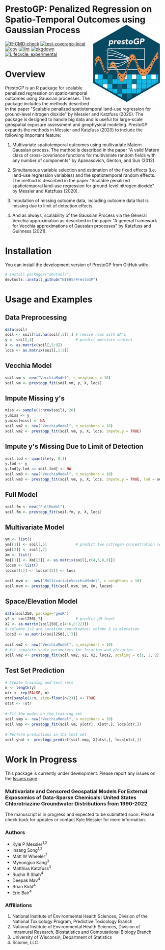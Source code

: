 # **PrestoGP**: **P**enalized **Re**gression on **S**patio-**T**emporal **O**utcomes using **G**aussian **P**rocess <a href="https://niehs.github.io/PrestoGP/index.html/"><img src="man/figures/prestoGP-logo.png" align="right" height="250" alt="penalized regression and Gaussian Process plots" /></a>


[![R-CMD-check](https://github.com/NIEHS/PrestoGP/actions/workflows/check-standard.yaml/badge.svg)](https://github.com/NIEHS/PrestoGP/actions/workflows/check-standard.yaml)
[![test-coverage-local](https://github.com/NIEHS/PrestoGP/actions/workflows/test-coverage.yaml/badge.svg)](https://github.com/NIEHS/PrestoGP/actions/workflows/test-coverage.yaml)
[![cov](https://NIEHS.github.io/PrestoGP/badges/coverage.svg)](https://github.com/NIEHS/PrestoGP/actions)
[![lint](https://github.com/NIEHS/PrestoGP/actions/workflows/lint.yaml/badge.svg)](https://github.com/NIEHS/PrestoGP/actions/workflows/lint.yaml)
[![pkgdown](https://github.com/NIEHS/PrestoGP/actions/workflows/pkgdown.yaml/badge.svg)](https://github.com/NIEHS/PrestoGP/actions/workflows/pkgdown.yaml)
[![Lifecycle:
experimental](https://img.shields.io/badge/lifecycle-experimental-orange.svg)](https://lifecycle.r-lib.org/articles/stages.html#experimental)




# Overview

PrestoGP is an R package for scalable penalized regression on spatio-temporal outcomes using Gaussian processes. The package includes the methods described in the paper "Scalable penalized spatiotemporal land-use regression for ground-level nitrogen dioxide" by Messier and Katzfuss (2020). The package is designed to handle big data and is useful for large-scale geospatial exposure assessment and geophysical modeling. PrestoGP expands the methods in Messier and Katzfuss (2020) to include the following important feature:

1. Multivariate spatiotemporal outcomes using multivariate Matern Gaussian process. The method is described in the paper "A valid Matérn class of cross-covariance functions for multivariate random fields with any number of components" by Apanasovich, Genton, and Sun (2012).

2. Simultaneous variable selection and estimation of the fixed effects (i.e. land-use regression variables) and the spatiotemporal random effects. The method is described in the paper "Scalable penalized spatiotemporal land-use regression for ground-level nitrogen dioxide" by Messier and Katzfuss (2020).

3. Imputation of missing outcome data, including outcome data that is missing due to limit of detection effects. 

4. And as always, scalability of the Gaussian Process via the General Vecchia approximation as described in the paper "A general framework for Vecchia approximations of Gaussian processes" by Katzfuss and Guinness (2021).


# Installation

You can install the development version of PrestoGP from GitHub with:

``` r
# install.packages("devtools")
devtools::install_github("NIEHS/PrestoGP")
```

# Usage and Examples

## Data Preprocessing

``` r
data(soil)
soil <- soil[!is.na(soil[,5]),] # remove rows with NA's
y <- soil[,4]                   # predict moisture content
X <- as.matrix(soil[,5:9])
locs <- as.matrix(soil[,1:2]) 
```

## Vecchia Model

``` r
soil.vm <- new("VecchiaModel", n_neighbors = 10)
soil.vm <- prestogp_fit(soil.vm, y, X, locs)
```

## Impute Missing y's

``` r
miss <- sample(1:nrow(soil), 20)
y.miss <- y
y.miss[miss] <- NA
soil.vm2 <- new("VecchiaModel", n_neighbors = 10)
soil.vm2 <- prestogp_fit(soil.vm, y, X, locs, impute.y = TRUE)
```

## Impute y's Missing Due to Limit of Detection

``` r
soil.lod <- quantile(y, 0.1)
y.lod <- y
y.lod[y.lod <= soil.lod] <- NA
soil.vm3 <- new("VecchiaModel", n_neighbors = 10)
soil.vm3 <- prestogp_fit(soil.vm, y, X, locs, impute.y = TRUE, lod = soil.lod)
```

## Full Model

``` r
soil.fm <- new("FullModel")
soil.fm <- prestogp_fit(soil.fm, y, X, locs)
```

## Multivariate Model

``` r
ym <- list()
ym[[1]] <- soil[,5]             # predict two nitrogen concentration levels
ym[[2]] <- soil[,7]
Xm <- list()
Xm[[1]] <- Xm[[2]] <- as.matrix(soil[,c(4,6,8,9)])
locsm <- list()
locsm[[1]] <- locsm[[2]] <- locs

soil.mvm <-  new("MultivariateVecchiaModel", n_neighbors = 10)
soil.mvm <- prestogp_fit(soil.mvm, ym, Xm, locsm)
```

## Space/Elevation Model

``` r
data(soil250, package="geoR")
y2 <- soil250[,7]               # predict pH level
X2 <- as.matrix(soil250[,c(4:6,8:22)])
# columns 1+2 are location coordinates; column 3 is elevation
locs2 <- as.matrix(soil250[,1:3])

soil.vm2 <- new("VecchiaModel", n_neighbors = 10)
# fit separate scale parameters for location and elevation
soil.vm2 <- prestogp_fit(soil.vm2, y2, X2, locs2, scaling = c(1, 1, 2))
```

## Test Set Prediction

``` r
# Create training and test sets
n <- length(y)
otr <- rep(FALSE, n)
otr[sample(1:n, size=floor(n/2))] <- TRUE
otst <- !otr
     
# Fit the model on the training set
soil.vmp <- new("VecchiaModel", n_neighbors = 10)
soil.vmp <- prestogp_fit(soil.vm, y[otr], X[otr,], locs[otr,])
     
# Perform predictions on the test set
soil.yhat <- prestogp_predict(soil.vmp, X[otst,], locs[otst,])
```

# Work In Progress

This package is currently under development. Please report any issues on the [Issues page](https://github.com/NIEHS/PrestoGP/issues)

### Multivariate and Censored Geospatial Models For External Exposomics of Data-Sparse Chemicals: United States Chlorotriazine Groundwater Distributions from 1990-2022

The manuscript is in progress and expected to be submitted soon. Please check back for updates or contact Kyle Messier for more information.

### Authors
- Kyle P Messier<sup>1,2</sup>
- Insang Song<sup>1,2</sup>
- Matt W Wheeler<sup>2</sup>
- Myeongjon Kang<sup>3</sup>
- Matthias Katzfuss<sup>3</sup>
- Ruchir R Shah<sup>4</sup>
- Deepak Mav<sup>4</sup>
- Brian Kidd<sup>4</sup>
- Eric Bair<sup>4</sup>

### Affiliations
1. National Institute of Environmental Health Sciences, Division of the National Toxicology Program, Predictive Toxicology Branch
2. National Institute of Environmental Health Sciences, Division of Intramural Research, Biostatistics and Computational Biology Branch
3. University of Wisconsin, Department of Statistics
4. Sciome, LLC

